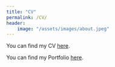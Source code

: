 ```yaml
---
title: "CV"
permalink: /CV/
header:
    image: "/assets/images/about.jpeg"
---
```


You can find my CV [here](https://drive.google.com/open?id=1SDBOa8Cud0ALnpc1t_JncgW-515idMMN).

You can find my Portfolio [here](https://drive.google.com/open?id=1huvrt_cft7wDZssJ8ZKH2KEnA_FcHRAp).



